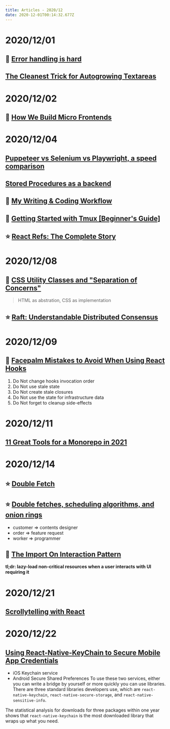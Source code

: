 ```yaml
---
title: Articles - 2020/12
date: 2020-12-01T00:14:32.677Z
---
```


# 2020/12/01

## 🌟 [Error handling is hard](https://www.fpcomplete.com/blog/error-handling-is-hard/)

## [The Cleanest Trick for Autogrowing Textareas](https://css-tricks.com/the-cleanest-trick-for-autogrowing-textareas/)

# 2020/12/02

## 🌟 [How We Build Micro Frontends](https://blog.bitsrc.io/how-we-build-micro-front-ends-d3eeeac0acfc)

# 2020/12/04

## [Puppeteer vs Selenium vs Playwright, a speed comparison](https://blog.checklyhq.com/puppeteer-vs-selenium-vs-playwright-speed-comparison/)

## [Stored Procedures as a backend](https://gnuhost.medium.com/stored-procedures-as-a-backend-c5d2db452fc2)

## 🌠 [My Writing & Coding Workflow](http://jacobzelko.com/workflow/)

## 🌟 [Getting Started with Tmux [Beginner's Guide]](https://linuxhandbook.com/tmux/#)

## ⭐️ [React Refs: The Complete Story](https://unicorn-utterances.com/posts/react-refs-complete-story)

# 2020/12/08

## 🌠 [CSS Utility Classes and "Separation of Concerns"](https://adamwathan.me/css-utility-classes-and-separation-of-concerns/)

> HTML as abstration, CSS as implementation

## ⭐️ [Raft: Understandable Distributed Consensus](http://thesecretlivesofdata.com/raft/)

# 2020/12/09

## 🌠 [Facepalm Mistakes to Avoid When Using React Hooks](https://dmitripavlutin.com/react-hooks-mistakes-to-avoid/)

1. Do Not change hooks invocation order
2. Do Not use stale state
3. Do Not create stale closures
4. Do Not use the state for infrastructure data
5. Do Not forget to cleanup side-effects

# 2020/12/11

## [11 Great Tools for a Monorepo in 2021](https://blog.bitsrc.io/11-tools-to-build-a-monorepo-in-2021-7ce904821cc2)

# 2020/12/14

## ⭐️ [Double Fetch](https://ctf-wiki.github.io/ctf-wiki/pwn/linux/kernel/double-fetch/)

## ⭐️ [Double fetches, scheduling algorithms, and onion rings](https://offlinemark.com/2020/11/12/double-fetches-scheduling-algorithms-onion-rings/)

- customer => contents designer
- order => feature request
- worker => programmer

## 🌟 [The Import On Interaction Pattern](https://addyosmani.com/blog/import-on-interaction/)

**tl;dr: lazy-load non-critical resources when a user interacts with UI requiring it**

# 2020/12/21

## [Scrollytelling with React](https://varun.ca/scrollytelling/)

# 2020/12/22

## [Using React-Native-KeyChain to Secure Mobile App Credentials](https://blog.bitsrc.io/using-keychain-in-react-native-and-keeping-the-app-session-alive-ff8f8850119c)

- iOS Keychain service
- Android Secure Shared Preferences
  To use these two services, either you can write a bridge by yourself or more quickly you can use libraries. There are three standard libraries developers use, which are `react-native-keychain`, `react-native-secure-storage`, and `react-native-sensitive-info`.

The statistical analysis for downloads for three packages within one year shows that `react-native-keychain` is the most downloaded library that wraps up what you need.
